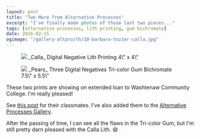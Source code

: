 ```yaml
---
layout: post
title: "Two More from Alternative Processes"
excerpt: "I've finally made photos of those last two pieces..."
tags: [alternative processes, lith printing, gum bichromate]
date: 2016-02-15
ogimage: "/gallery-altpro/th/10-barbara-tozier-calla.jpg"
---
```


<figure class="image-s">
    <img src="/gallery-altpro/th/10-barbara-tozier-calla.jpg">
    <span class="image-s-caption" markdown="1">_Calla_  
Digital Negative  
Lith Printing  
4\" x 4\"</span>
</figure>

<figure class="image-s">
    <img src="/gallery-altpro/th/09-barbara-tozier-pears.jpg">
    <span class="image-s-caption" markdown="1">_Pears_  
Three Digital Negatives  
Tri-color Gum Bichromate  
7.5\" x 5.5\"</span>
</figure>

These two prints are showing on extended loan to Washtenaw Community College. I'm really pleased!

See [this post](/a-new-gallery/) for their classmates. I've also added them to the [Alternative Processes Gallery](/gallery-altpro/).

After the passing of time, I can see all the flaws in the Tri-color Gum, but I'm still pretty darn pleased with the Calla Lith. 😄
